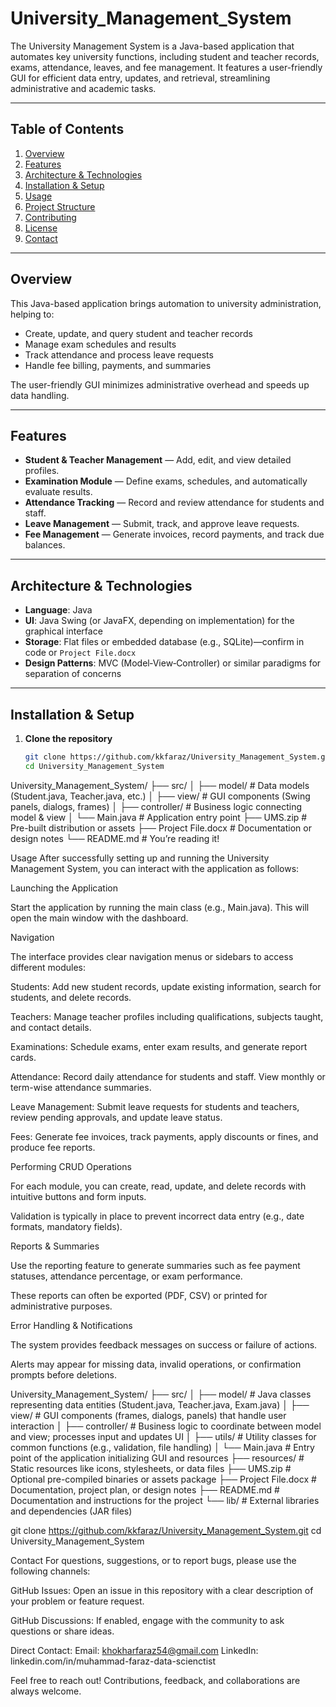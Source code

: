 # University_Management_System
The University Management System is a Java-based application that automates key university functions, including student and teacher records, exams, attendance, leaves, and fee management. It features a user-friendly GUI for efficient data entry, updates, and retrieval, streamlining administrative and academic tasks.

---

## Table of Contents
1. [Overview](#overview)  
2. [Features](#features)  
3. [Architecture & Technologies](#architecture--technologies)  
4. [Installation & Setup](#installation--setup)  
5. [Usage](#usage)  
6. [Project Structure](#project-structure)  
7. [Contributing](#contributing)  
8. [License](#license)  
9. [Contact](#contact)

---

## Overview
This Java-based application brings automation to university administration, helping to:
- Create, update, and query student and teacher records  
- Manage exam schedules and results  
- Track attendance and process leave requests  
- Handle fee billing, payments, and summaries  

The user-friendly GUI minimizes administrative overhead and speeds up data handling.

---

## Features
- **Student & Teacher Management** — Add, edit, and view detailed profiles.  
- **Examination Module** — Define exams, schedules, and automatically evaluate results.  
- **Attendance Tracking** — Record and review attendance for students and staff.  
- **Leave Management** — Submit, track, and approve leave requests.  
- **Fee Management** — Generate invoices, record payments, and track due balances.

---

## Architecture & Technologies
- **Language**: Java  
- **UI**: Java Swing (or JavaFX, depending on implementation) for the graphical interface  
- **Storage**: Flat files or embedded database (e.g., SQLite)—confirm in code or `Project File.docx`  
- **Design Patterns**: MVC (Model‑View‑Controller) or similar paradigms for separation of concerns  

---

## Installation & Setup
1. **Clone the repository**  
   ```bash
   git clone https://github.com/kkfaraz/University_Management_System.git
   cd University_Management_System
University_Management_System/
├── src/
│   ├── model/           # Data models (Student.java, Teacher.java, etc.)
│   ├── view/            # GUI components (Swing panels, dialogs, frames)
│   ├── controller/      # Business logic connecting model & view
│   └── Main.java        # Application entry point
├── UMS.zip              # Pre-built distribution or assets
├── Project File.docx    # Documentation or design notes
└── README.md            # You’re reading it!


Usage
After successfully setting up and running the University Management System, you can interact with the application as follows:

Launching the Application

Start the application by running the main class (e.g., Main.java). This will open the main window with the dashboard.

Navigation

The interface provides clear navigation menus or sidebars to access different modules:

Students: Add new student records, update existing information, search for students, and delete records.

Teachers: Manage teacher profiles including qualifications, subjects taught, and contact details.

Examinations: Schedule exams, enter exam results, and generate report cards.

Attendance: Record daily attendance for students and staff. View monthly or term-wise attendance summaries.

Leave Management: Submit leave requests for students and teachers, review pending approvals, and update leave status.

Fees: Generate fee invoices, track payments, apply discounts or fines, and produce fee reports.

Performing CRUD Operations

For each module, you can create, read, update, and delete records with intuitive buttons and form inputs.

Validation is typically in place to prevent incorrect data entry (e.g., date formats, mandatory fields).

Reports & Summaries

Use the reporting feature to generate summaries such as fee payment statuses, attendance percentage, or exam performance.

These reports can often be exported (PDF, CSV) or printed for administrative purposes.

Error Handling & Notifications

The system provides feedback messages on success or failure of actions.

Alerts may appear for missing data, invalid operations, or confirmation prompts before deletions.

University_Management_System/
├── src/
│   ├── model/           # Java classes representing data entities (Student.java, Teacher.java, Exam.java)
│   ├── view/            # GUI components (frames, dialogs, panels) that handle user interaction
│   ├── controller/      # Business logic to coordinate between model and view; processes input and updates UI
│   ├── utils/           # Utility classes for common functions (e.g., validation, file handling)
│   └── Main.java        # Entry point of the application initializing GUI and resources
├── resources/           # Static resources like icons, stylesheets, or data files
├── UMS.zip              # Optional pre-compiled binaries or assets package
├── Project File.docx    # Documentation, project plan, or design notes
├── README.md            # Documentation and instructions for the project
└── lib/                 # External libraries and dependencies (JAR files)

git clone https://github.com/kkfaraz/University_Management_System.git
cd University_Management_System

Contact
For questions, suggestions, or to report bugs, please use the following channels:

GitHub Issues: Open an issue in this repository with a clear description of your problem or feature request.

GitHub Discussions: If enabled, engage with the community to ask questions or share ideas.

Direct Contact:
Email: khokharfaraz54@gmail.com
LinkedIn: linkedin.com/in/muhammad-faraz-data-scienctist

Feel free to reach out! Contributions, feedback, and collaborations are always welcome.


